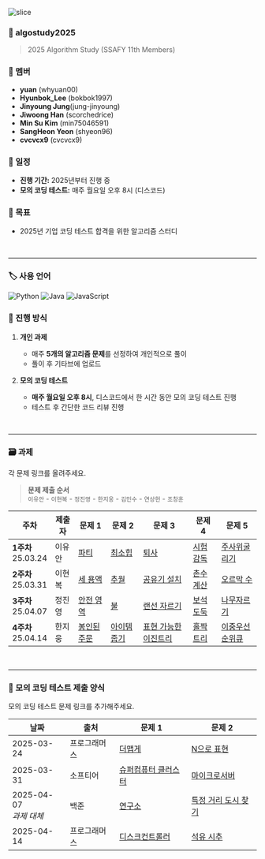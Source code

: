 ![slice](https://capsule-render.vercel.app/api?type=slice&color=gradient&customColorList=20&height=248&text=Hi%20there👋&fontAlign=70&rotate=16&fontAlignY=25&desc=algorithm%20study%20github&descAlign=66&&descAlignY=42)

### 📌 algostudy2025

> 2025 Algorithm Study (SSAFY 11th Members)

### 👥 멤버

- **yuan** (whyuan00)
- **Hyunbok_Lee** (bokbok1997)
- **Jinyoung Jung**(jung-jinyoung)
- **Jiwoong Han** (scorchedrice)
- **Min Su Kim** (min75046591)
- **SangHeon Yeon** (shyeon96)
- **cvcvcx9** (cvcvcx9)

### 📅 일정

- **진행 기간:** 2025년부터 진행 중
- **모의 코딩 테스트:** 매주 월요일 오후 8시 (디스코드)

### 🎯 목표

- 2025년 기업 코딩 테스트 합격을 위한 알고리즘 스터디

<br>
<hr>

### 🏷️ 사용 언어

![Python](https://img.shields.io/badge/Python-3776AB?style=for-the-badge&logo=python&logoColor=white)
![Java](https://img.shields.io/badge/Java-007396?style=for-the-badge&logo=openjdk&logoColor=white)
![JavaScript](https://img.shields.io/badge/JavaScript-F7DF1E?style=for-the-badge&logo=javascript&logoColor=black)

### 📌 진행 방식

1. **개인 과제**

   - 매주 **5개의 알고리즘 문제**를 선정하여 개인적으로 풀이
   - 풀이 후 기타브에 업로드

2. **모의 코딩 테스트**
   - **매주 월요일 오후 8시**, 디스코드에서 한 시간 동안 모의 코딩 테스트 진행
   - 테스트 후 간단한 코드 리뷰 진행

<br>

---

### 🗃️ 과제

각 문제 링크를 올려주세요.
> **문제 제출 순서**  
> `이유안` - `이현복` - `정진영` - `한지웅` - `김민수` - `연상헌` - `조창훈`

| 주차 | 제출자 | 문제 1                                         | 문제 2                                        | 문제 3                                           | 문제 4                                         | 문제 5                                            |
| ------ | ------ |----------------------------------------------|---------------------------------------------|------------------------------------------------|----------------------------------------------|-------------------------------------------------|
| **1주차** <br> 25.03.24 | 이유안 | [파티](https://www.acmicpc.net/problem/1238)   | [최소힙](https://www.acmicpc.net/problem/1927) | [퇴사](https://www.acmicpc.net/problem/14501)    | [시험감독](https://www.acmicpc.net/problem/13458) | [주사위굴리기](https://www.acmicpc.net/problem/14499) |
| **2주차** <br> 25.03.31 | 이현복 | [세 용액](https://www.acmicpc.net/problem/2473) | [추월](https://www.acmicpc.net/problem/2002)  | [공유기 설치](https://www.acmicpc.net/problem/2110) | [촌수계산](https://www.acmicpc.net/problem/2644) | [오르막 수](https://www.acmicpc.net/problem/11057)  |
| **3주차** <br> 25.04.07 | 정진영 | [안전 영역](https://www.acmicpc.net/problem/2468) | [불](https://www.acmicpc.net/problem/5427)  | [랜선 자르기](https://www.acmicpc.net/problem/1654) | [보석 도둑](https://www.acmicpc.net/problem/1202) | [나무자르기](https://www.acmicpc.net/problem/2805)  |
| **4주차** <br> 25.04.14 | 한지웅 | [봉인된 주문](https://school.programmers.co.kr/learn/courses/30/lessons/389481) | [아이템 줍기](https://school.programmers.co.kr/learn/courses/30/lessons/87694)  | [표현 가능한 이진트리](https://school.programmers.co.kr/learn/courses/30/lessons/150367) | [홀짝트리](https://school.programmers.co.kr/learn/courses/30/lessons/388354) | [이중우선순위큐](https://school.programmers.co.kr/learn/courses/30/lessons/42628)  |

<br>

---

### 📝 모의 코딩 테스트 제출 양식

모의 코딩 테스트 문제 링크를 추가해주세요.

| 날짜         | 출처     | 문제 1    | 문제 2                                                                      |
|------------|--------| --------- |---------------------------------------------------------------------------|
| 2025-03-24 | 프로그래머스 | [더맵게](https://school.programmers.co.kr/learn/courses/30/lessons/42626) | [N으로 표현](https://school.programmers.co.kr/learn/courses/30/lessons/42895) |
| 2025-03-31 | 소프티어   | [슈퍼컴퓨터 클러스터](https://softeer.ai/practice/6252) | [마이크로서버](https://softeer.ai/practice/6264) |
| 2025-04-07 <br> *과제 대체* | 백준  | [연구소](https://www.acmicpc.net/problem/14502) | [특정 거리 도시 찾기](https://www.acmicpc.net/problem/18352) |
| 2025-04-14 | 프로그래머스  | [디스크컨트롤러](https://school.programmers.co.kr/learn/courses/30/lessons/42627) | [석유 시추](https://school.programmers.co.kr/learn/courses/30/lessons/250136) |
